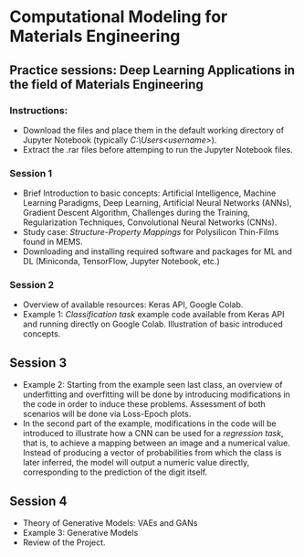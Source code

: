 
# Computational Modeling for Materials Engineering
## Practice sessions: Deep Learning Applications in the field of Materials Engineering
### Instructions: 
- Download the files and place them in the default working directory of Jupyter Notebook (typically *C:\Users\<username>*). 
- Extract the .rar files before attemping to run the Jupyter Notebook files.
### **Session 1**
- Brief Introduction to basic concepts: Artificial Intelligence, Machine Learning Paradigms, Deep Learning, Artificial Neural Networks (ANNs), Gradient Descent Algorithm, Challenges during the Training, Regularization Techniques, Convolutional Neural Networks (CNNs).
- Study case: *Structure-Property Mappings* for Polysilicon Thin-Films found in MEMS.
- Downloading and installing required software and packages for ML and DL (Miniconda, TensorFlow, Jupyter Notebook, etc.)
### **Session 2**
- Overview of available resources: Keras API, Google Colab.
- Example 1:  *Classification task* example code available from Keras API and running directly on Google Colab. Illustration of basic introduced concepts.
## **Session 3**
- Example 2:  Starting from the example seen last class, an overview of underfitting and overfitting will be done by introducing modifications in the code in order to induce these problems. Assessment of both scenarios will be done via Loss-Epoch plots.
- In the second part of the example, modifications in the code will be introduced to illustrate how a CNN can be used for a *regression task*, that is, to achieve a mapping between an image and a numerical value. Instead of producing a vector of probabilities from which the class is later inferred, the model will output a numeric value directly, corresponding to the prediction of the digit itself.
## **Session 4**
- Theory of Generative Models: VAEs and GANs
- Example 3: Generative Models
- Review of the Project.

